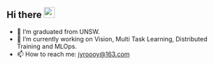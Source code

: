 ## Hi there <img src="https://media.giphy.com/media/hvRJCLFzcasrR4ia7z/giphy.gif" width="25px">

- 🔭 I’m graduated from UNSW.
- 🌱 I’m currently working on Vision, Multi Task Learning, Distributed Training and MLOps.
- 📫 How to reach me: jyroooy@163.com
